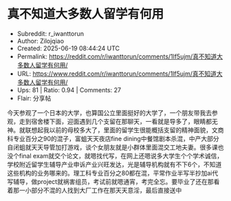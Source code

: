 # 真不知道大多数人留学有何用

- Subreddit: r_iwanttorun
- Author: Zilojqiao
- Created: 2025-06-19 08:44:24 UTC
- Permalink: https://reddit.com/r/iwanttorun/comments/1lf5ujm/真不知道大多数人留学有何用/
- URL: https://www.reddit.com/r/iwanttorun/comments/1lf5ujm/真不知道大多数人留学有何用/
- Ups: 81 | Ratio: 0.94 | Comments: 27
- Flair: 分享帖


今天参观了一个日本的大学，也算国公立里面挺好的大学了，一个朋友带我去参观，走到宿舍楼下面，迎面遇到几个支留在那聊天，一看就是导多了，眼睛都无神。就联想起我以前的母校多大了，里面的留学生很能概括支留的精神面貌，文商科专业百分之90的混子，富蛆天天夜店fine
dining中餐馆剧本杀混，中产大部分自闭蛆就天天导管加打游戏，谈个女朋友就是小群体里面混交工地夫妻。很多课也没个final
exam就交个论文，就嗯找代写，在网上还嗯说多大学生个个学术诚信，学校附近留学生辅导产业申诉产业兴旺发达，光是辅导机构就有不下6个，不知道这些机构的业务哪来的。理工科专业百分之80都在混，平常作业半写半抄加ai代写辅导，做project就祸害组员，考试前就嗯通宵，考完全忘。要毕业了还在那看着那一小部分不混的人找到大厂工作在那天天意淫，最后直接送中

